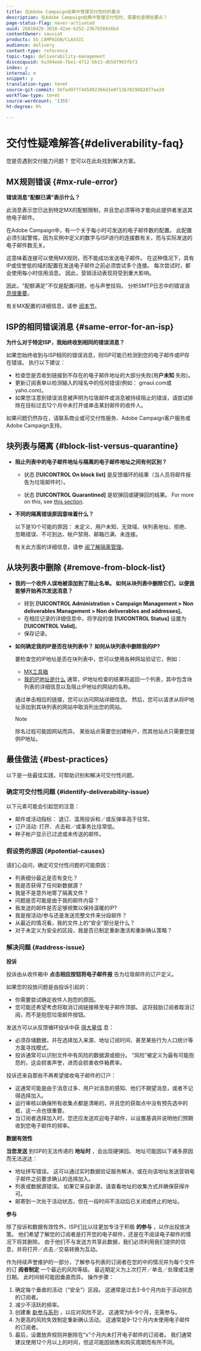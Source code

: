 ```yaml
---
title: 在Adobe Campaign经典中管理交付性时的要点
description: 在Adobe Campaign经典中管理交付性时，需要检查哪些要点？
page-status-flag: never-activated
uuid: 2681042b-3018-42ae-b252-2367b56616bd
contentOwner: sauviat
products: SG_CAMPAIGN/CLASSIC
audience: delivery
content-type: reference
topic-tags: deliverability-management
discoiquuid: 6a394eeb-fbe1-4712-bb13-db5d7965fb73
index: y
internal: n
snippet: y
translation-type: tm+mt
source-git-commit: 56fed9fff445892366d3e0f1367029882077ae20
workflow-type: tm+mt
source-wordcount: '1355'
ht-degree: 0%

---
```



# 交付性疑难解答{#deliverability-faq}

您是否遇到交付能力问题？ 您可以在此处找到解决方案。

## MX规则错误 {#mx-rule-error}

**错误消息“配额已满”表示什么？**

此消息表示您已达到特定MX的配额限制，并且您必须等待才能向此提供者发送其他电子邮件。

在Adobe Campaign中，有一个关于每小时可发送的电子邮件数的配置。 此配置必须引起警惕，因为实例中定义的数字与ISP进行的连接数有关，而与实际发送的电子邮件数无关。

这意味着连接可以使用MX规则，而不能成功发送电子邮件。 在这种情况下，具有IP或信誉低的域的配置在发送电子邮件之前必须尝试多个连接。 每次尝试时，都会使用每小时信用消息。 因此，营销活动表现将受到重大影响。

因此，&quot;配额满足&quot;不仅是配置问题，也与声誉挂钩。 分析SMTP日志中的错误消 [息很重要](../../production/using/monitoring-processes.md#smtp-errors-per-domain)。

有关MX配置的详细信息，请参 [阅本节](../../installation/using/email-deliverability.md#mx-configuration)。

## ISP的相同错误消息 {#same-error-for-an-isp}

**为什么对于特定ISP，我始终收到相同的错误消息？**

如果您始终收到与ISP相同的错误消息，则ISP可能已检测到您的电子邮件或IP存在错误。 执行以下建议：
* 检查您是否收到链接到不存在的电子邮件地址的大部分失败(用&#x200B;**户未知** 失败)。
* 更新订阅表单以检测输入的域名中的任何错误(例如： gmaul.com或yaho.com)。
* 如果您注意到错误消息被声明为垃圾邮件或消息被持续阻止的错误，请尝试排除在目标过去12个月中未打开或单击某封邮件的收件人。

如果问题仍然存在，请联系商业或可交付性服务、Adobe Campaign客户服务或Adobe Campaign支持。

## 块列表与隔离 {#block-list-versus-quarantine}

* **阻止列表中的电子邮件地址与隔离的电子邮件地址之间有何区别？**

   * 状态 **[!UICONTROL On block list]** 是反馈循环的结果（当人员将邮件报告为垃圾邮件时）。

   * 状态 **[!UICONTROL Quarantined]** 是软弹回或硬弹回的结果。
   For more on this, see [this section](../../delivery/using/understanding-quarantine-management.md#quarantine-vs-block-list).

* **不同的隔离错误原因意味着什么？**

   以下是10个可能的原因： 未定义、用户未知、无效域、块列表地址、拒绝、忽略错误、不可到达、帐户禁用、邮箱已满、未连接。

   有关此方面的详细信息，请参 [阅了解隔离管理](../../delivery/using/understanding-quarantine-management.md)。

## 从块列表中删除 {#remove-from-block-list}

* **我的一个收件人误地被添加到了阻止名单。 如何从块列表中删除它们，以便我能够开始再次发送消息？**

   * 转到 **[!UICONTROL Administration > Campaign Management > Non deliverables Management > Non deliverables and addresses]**。
   * 在相应记录的详细信息中，将字段的值 **[!UICONTROL Status]** 设置为 **[!UICONTROL Valid]**。
   * 保存记录。

* **如何确定我的IP是否在块列表中？ 如何从块列表中删除我的IP?**

   要检查您的IP地址是否在块列表中，您可以使用各种网站验证它，例如：
   * [MX工具箱](https://mxtoolbox.com/)
   * [我的IP地址是什么](https://whatismyipaddress.com)
   通常，IP地址检查的结果将返回一个列表，其中包含块列表的详细信息以及阻止IP地址的网站的名称。

   通过单击相应的链接，您可以访问网站详细信息。 然后，您可以请求从将IP地址添加到其块列表的网站中取消列出您的网站。

   >[!NOTE]
   >
   >除名过程可能因网站而异。 某些站点需要您创建帐户，而其他站点只需要您提供IP地址。

## 最佳做法 {#best-practices}

以下是一些最佳实践，可帮助识别和解决可交付性问题。

### 确定可交付性问题 {#identify-deliverability-issue}

以下元素可能会引起您的注意：

* 邮件或活动指标： 退订、滥用投诉和／或反弹率高于往常。
* 订户活动: 打开、点击和／或事务比往常低。
* 种子帐户显示已过滤或未传送的邮件。

### 假设势的原因 {#potential-causes}

请扪心自问，确定可交付性问题的可能原因：

* 列表细分最近是否有变化？
* 我是否获得了任何新数据源？
* 我是不是意外地寄了隔离文件？
* 问题是否可能是由于我的邮件内容？
* 我发送的邮件是否足够频繁以保持温暖的IP?
* 我是按活动/参与还是发送完整文件来分段邮件？
* 从最近的情况看，我的文件上的“安全”部分是什么？
* 对于未定义为安全的区段，我是否已制定重新激活和重新确认策略？

### 解决问题 {#address-issue}

**投诉**

投诉由从收件箱中 **点击相应按钮将电子邮件报** 告为垃圾邮件的订户定义。

如果您的投放问题是由投诉引起的：
* 你需要尝试确定收件人抱怨的原因。
* 您可能还希望考虑将取消订阅链接移至电子邮件顶部。 这将鼓励订阅者取消订阅，而不是抱怨垃圾邮件按钮。

发送方可以从反馈循环投诉中获 [得大量信](../../delivery/using/technical-recommendations.md#feedback-loop) 息：
* 必须存储数据，并在选择加入来源、地址订阅时间、甚至某些行为人口统计等方面寻找模式。
* 投诉通常可以识别文件中有风险的数据源或细分。 “风险”被定义为最有可能抱怨的，这会损害声誉，进而会损害收件箱费率。

投诉还来自那些不再希望接收电子邮件的订户：
* 这通常可能是由于消息过多、用户对消息的感知、他们不期望消息，或者不记得选择加入。
* 运行审核以确保所有收集点都是清晰的，并且您的获取点中没有预先选中的框，这一点也很重要。
* 当订阅者选择加入时，您还应发送欢迎电子邮件，以设置基调并说明他们预期收到您电子邮件的频率。

**数据有效性**

**当您发送** 到ISP的无法传递的 **地址时** ，会出现硬弹回。 地址可能因以下诸多原因而无法送达：
* 地址拼写错误。 这可以通过实时数据验证服务解决，或在向该地址发送营销电子邮件之前要求确认的选择加入。
* 列表或数据源错误。 如果它来自新源，请查看地址的收集方式并确保获得许可。
* 邮寄到一次处于活动状态，但在一段时间不活动后已关闭或终止的地址。

**参与**

除了投诉和数据有效性外，ISP们比以往更加专注于积极 **的参与** ，以作出投放决策。 他们希望了解您的订阅者是打开您的电子邮件，还是在不阅读电子邮件的情况下将其删除。 由于他们不与发送方共享此数据，我们必须利用我们提供的信息，并将打开／点击／交易转换为互动。

作为持续声誉维护的一部分，了解参与列表的订阅者在您的中的情况并为每个文件的订 **阅者制定** 一个最近的风险等级。 最近期定义为上次打开／单击／处理或注册日期。 此时间帧可能因垂直而异。 操作步骤：

1. 确定每个垂直的活动（“安全”）区段。 这通常是过去3-6个月内处于活动状态的订阅者。
1. 减少不活跃的频率。
1. 创建重 [新参与系列](../../delivery/using/re-engagement-best-practices.md) ，以应对风险不足。 这通常为6-9个月，无需参与。
1. 为更高的风险失效制定重新确认活动。 这通常是9-12个月内未使用电子邮件的订阅者。
1. 最后，设置放弃规则并删除在“x”个月内未打开电子邮件的订阅者。 我们通常建议使用12个月以上的时间，但这可能因销售和购买周期而有所不同。
